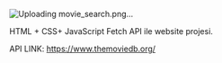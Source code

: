 ![Uploading movie_search.png…]()

HTML + CSS+ JavaScript Fetch API ile website projesi.

API LINK: https://www.themoviedb.org/
